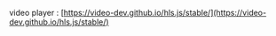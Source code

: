 

video player : [https://video-dev.github.io/hls.js/stable/](https://video-dev.github.io/hls.js/stable/)
